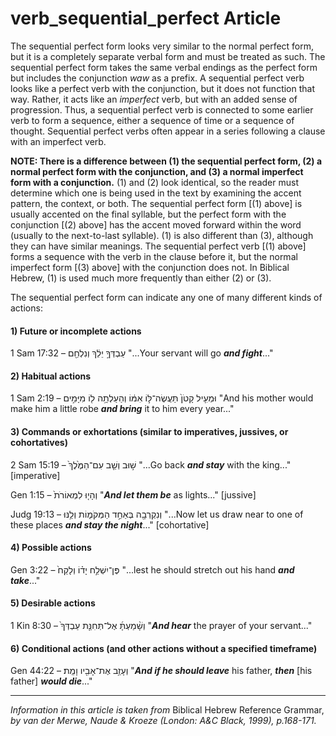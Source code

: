 # verb_sequential_perfect Article
The sequential perfect form looks very similar to the normal perfect form, but it is a completely separate verbal form and must be treated as such. The sequential perfect form takes the same verbal endings as the perfect form but includes the conjunction *waw* as a prefix. A sequential perfect verb looks like a perfect verb with the conjunction, but it does not function that way. Rather, it acts like an *imperfect* verb, but with an added sense of progression.  Thus, a sequential perfect verb is connected to some earlier verb to form a sequence, either a sequence of time or a sequence of thought. Sequential perfect verbs often appear in a series following a clause with an imperfect verb.

**NOTE: There is a difference between (1) the sequential perfect form, (2) a normal perfect form with the conjunction, and (3) a normal imperfect form with a conjunction.** (1) and (2) look identical, so the reader must determine which one is being used in the text by examining the accent pattern, the context, or both.  The sequential perfect form [(1) above] is usually accented on the final syllable, but the perfect form with the conjunction [(2) above] has the accent moved forward within the word (usually to the next-to-last syllable). (1) is also different than (3), although they can have similar meanings.  The sequential perfect verb [(1) above] forms a sequence with the verb in the clause before it, but the normal imperfect form [(3) above] with the conjunction does not. In Biblical Hebrew, (1) is used much more frequently than either (2) or (3).

The sequential perfect form can indicate any one of many different kinds of actions:

#### **1) Future or incomplete actions**
1 Sam 17:32 –  עַבְדְּךָ֣ יֵלֵ֔ךְ וְנִלְחַ֖ם  "...Your servant will go ***and fight***..."


#### **2) Habitual actions**
1 Sam 2:19 –  וּמְעִ֤יל קָטֹן֙ תַּעֲשֶׂה־לּ֣וֹ אִמּ֔וֹ וְהַעַלְתָ֥ה ל֖וֹ מִיָּמִ֣ים  "And his mother would make him a little robe ***and bring*** it to him every year..."


#### **3) Commands or exhortations (similar to imperatives, jussives, or cohortatives)**
2 Sam 15:19 –  שׁ֣וּב וְשֵׁ֤ב עִם־הַמֶּ֙לֶךְ֙  "...Go back ***and stay*** with the king..." [imperative]

Gen 1:15 –  וְהָי֤וּ לִמְאוֹרֹת֙   "***And let them be*** as lights..." [jussive]

Judg 19:13 –  וְנִקְרְבָ֖ה בְּאַחַ֣ד הַמְּקֹמ֑וֹת וְלַ֥נּוּ  "...Now let us draw near to one of these places ***and stay the night***..." [cohortative]


#### **4) Possible actions**
Gen 3:22 –  פֶּן־יִשְׁלַ֣ח יָד֗וֹ וְלָקַח֙  "...lest he should stretch out his hand ***and take***..."  


#### **5) Desirable actions**
1 Kin 8:30 –  וְשָׁ֨מַעְתָּ֜ אֶל־תְּחִנַּ֤ת עַבְדְּךָ֙  "***And hear*** the prayer of your servant..."


#### **6) Conditional actions (and other actions without a specified timeframe)**
Gen 44:22 –  וְעָזַ֥ב אֶת־אָבִ֖יו וָמֵֽת׃  "***And if he should leave*** his father, ***then*** [his father] ***would die***..."

-------------------------------------------

*Information in this article is taken from* Biblical Hebrew Reference Grammar, *by van der Merwe, Naude & Kroeze (London: A&C Black, 1999), p.168-171.*
  